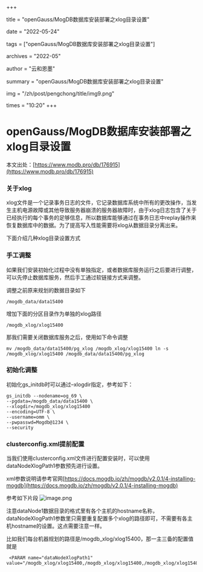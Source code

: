+++

title = "openGauss/MogDB数据库安装部署之xlog目录设置" 

date = "2022-05-24" 

tags = ["openGauss/MogDB数据库安装部署之xlog目录设置"] 

archives = "2022-05" 

author = "云和恩墨" 

summary = "openGauss/MogDB数据库安装部署之xlog目录设置"

img = "/zh/post/pengchong/title/img9.png" 

times = "10:20"
+++

# openGauss/MogDB数据库安装部署之xlog目录设置

本文出处：[https://www.modb.pro/db/176915](https://www.modb.pro/db/176915)

### 关于xlog

xlog文件是一个记录事务日志的文件，它记录数据库系统中所有的更改操作，当发生主机电源故障或其他导致服务器崩溃的服务器故障时，由于xlog日志包含了关于已经执行的每个事务的足够信息，所以数据库能够通过在事务日志中replay操作来恢复数据库中的数据。为了提高写入性能需要将xlog从数据目录分离出来。

下面介绍几种xlog目录设置方式

### 手工调整

如果我们安装初始化过程中没有单独指定，或者数据库服务运行之后要进行调整，可以先停止数据库服务，然后手工通过软链接方式来调整。

调整之前原来规划的数据目录如下

```
/mogdb_data/data15400 
```

增加下面的分区目录作为单独的xlog路径

```
/mogdb_xlog/xlog15400 
```

那我们需要关闭数据库服务之后，使用如下命令调整

```
mv /mogdb_data/data15400/pg_xlog /mogdb_xlog/xlog15400 ln -s /mogdb_xlog/xlog15400 /mogdb_data/data15400/pg_xlog 
```

### 初始化调整

初始化gs_initdb时可以通过–xlogdir指定，参考如下：

```
gs_initdb --nodename=og_69 \ 
--pgdata=/mogdb_data/data15400 \ 
--xlogdir=/mogdb_xlog/xlog15400
--encoding=UTF-8 \ 
--username=omm \ 
--pwpasswd=Mogdb@1234 \ 
--security
```

### clusterconfig.xml提前配置

当我们使用clusterconfig.xml文件进行配置安装时，可以使用dataNodeXlogPath1参数预先进行设置。

xml参数说明请参考官网[https://docs.mogdb.io/zh/mogdb/v2.0.1/4-installing-mogdb](https://docs.mogdb.io/zh/mogdb/v2.0.1/4-installing-mogdb)

参考如下片段
![image.png](../images/20211124-d1ecad30-f82d-4b04-937d-f587b5cf68bc.png)

注意dataNode1数据目录的格式里有各个主机的hostname名称，dataNodeXlogPath1参数里只需要重复配置多个xlog的路径即可，不需要有各主机hostname的设置。这点需要注意一样。

比如我们每台机器规划的路径是/mogdb_xlog/xlog15400，那一主三备的配置值就是

```
 <PARAM name="dataNodeXlogPath1" value="/mogdb_xlog/xlog15400,/mogdb_xlog/xlog15400,/mogdb_xlog/xlog15400"/>
```
